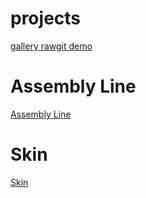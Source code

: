 # projects
[gallery rawgit demo](https://rawgit.com/FormeOrme/projects/master/gallery/index.html)
# Assembly Line
[Assembly Line](https://rawgit.com/FormeOrme/projects/master/AssemblyLine/index.html)
# Skin
[Skin](https://rawgit.com/FormeOrme/projects/master/skin/index.html)
